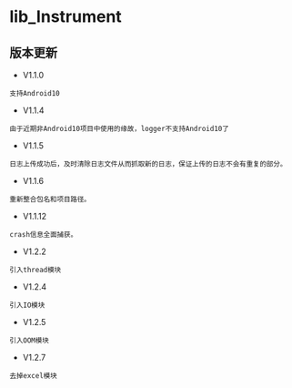 # lib_Instrument

## 版本更新
* V1.1.0
```
支持Android10
```
* V1.1.4
```
由于近期非Android10项目中使用的缘故，logger不支持Android10了
```
* V1.1.5
```
日志上传成功后，及时清除日志文件从而抓取新的日志，保证上传的日志不会有重复的部分。
```
* V1.1.6
```
重新整合包名和项目路径。
```
* V1.1.12
```
crash信息全面捕获。
```
* V1.2.2
```
引入thread模块
```
* V1.2.4
```
引入IO模块
```
* V1.2.5
```
引入OOM模块
```
* V1.2.7
```
去掉excel模块
```
